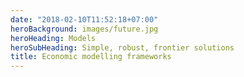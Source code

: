 ```yaml
---
date: "2018-02-10T11:52:18+07:00"
heroBackground: images/future.jpg
heroHeading: Models
heroSubHeading: Simple, robust, frontier solutions
title: Economic modelling frameworks
---
```

